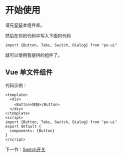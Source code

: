 # 开始使用
 请先[安装](#/doc/install)本组件库。

 然后在你的代码中写入下面的代码

 ```
 import {Button, Tabs, Switch, Dialog} from "po-ui"
 ```

 就可以使用我提供的组件了。

 ## Vue 单文件组件

 代码示例：

 ```
 <template>
   <div>
     <Button>按钮</Button>
   </div>
 </template>
 <script>
 import {Button, Tabs, Switch, Dialog} from "po-ui"
 export default {
   components: {Button}
 }
 </script>
 ```
  下一节：[Switch开关](#/doc/switch)